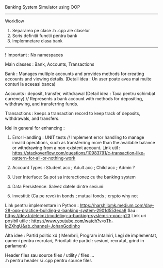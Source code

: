 Banking System Simulator using OOP 

---
Workflow 
1. Separarea pe clase .h .cpp ale claselor  
2. Scris definitii functii pentru bank 
3. Implemnetare clasa bank 
---

! Important : No namespaces 

Main classes : Bank, Accounts, Transactions 

Bank : Manages multiple accounts and provides methods for creating accounts and viewing details. (Detail idea : Un user poate avea mai multe conturi la aceeasi banca)

Accounts :  deposit, transfer, withdrawal (Detail idea : Taxa pentru schimbat currency) // Represents a bank account with methods for depositing, withdrawing, and transferring funds. 

Transactions : keeps a transaction record to keep track of deposits, withdrawals, and transfers. 

Idei in general for enhancing : 

1. Error Handling : UNIT tests 
//  Implement error handling to manage invalid operations, 
such as transferring more than the available balance or withdrawing from a non-existent account.
Link util : https://stackoverflow.com/questions/10983791/c-transaction-like-pattern-for-all-or-nothing-work

2. Account Types : Student acc ; Adult acc ; Child acc ; Admin ? 

3. User Interface: Sa pot sa interactionez cu the banking system 

4. Data Persistence: Salvez datele dintre sesiuni 

5. Investitii: (Ca pe revo) in bonds ; mutual fonds ; crypto why not   

Link pentru implementare in Python : https://harshilbmk.medium.com/day-28-oop-practice-building-a-banking-system-2901d553eca8
Sau : https://dev.to/eteimz/modeling-a-banking-system-in-oop-g23
Link uri posibil utile : https://www.youtube.com/watch?v=xTh-ln2XhgU&ab_channel=JohanGodinho

Alta idee : Partid politic xd ( Membrii, Program intalniri, Legi de implementat, oameni pentru recrutari, Prioritati de partid : sesiuni, recrutat, grind in parlament)

Header files sau source files / utility / files ...  
.h pentru header si .cpp pentru source files 


